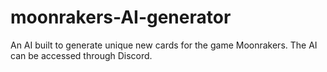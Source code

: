 # moonrakers-AI-generator
An AI built to generate unique new cards for the game Moonrakers. The AI can be accessed through Discord.
